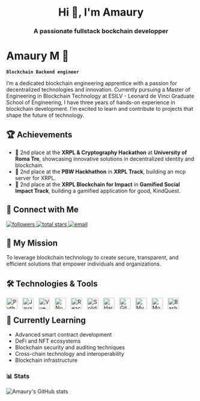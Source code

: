 <h1 align="center">Hi 👋, I'm Amaury</h1>
<h3 align="center">A passionate fullstack bockchain developper</h3>


# Amaury M 🦉
**`Blockchain Backend engineer`**

I’m a dedicated blockchain engineering apprentice with a passion for decentralized technologies and innovation. Currently pursuing a Master of Engineering in Blockchain Technology at ESILV - Leonard de Vinci Graduate School of Engineering, I have three years of hands-on experience in blockchain development. I’m excited to learn and contribute to projects that shape the future of technology.

## 🏆 Achievements  
- 🥈 2nd place at the **XRPL & Cryptography Hackathon** at **University of Roma Tre**, showcasing innovative solutions in decentralized identity and blockchain.
- 🥈 2nd place at the **PBW Hackhathon** in **XRPL Track**, building an mcp server for XRPL.
- 🥈 2nd place at the **XRPL Blockchain for Impact** in **Gamified Social Impact Track**, building a gamified application for good, KindQuest.

## 📱 Connect with Me
<p align="left">
<a href="https://github.com/M-Amaury?tab=followers">
        <img alt="followers" title="Follow me on GitHub" src="https://custom-icon-badges.demolab.com/github/followers/M-Amaury?color=236ad3&labelColor=1155ba&style=for-the-badge&logo=person-add&label=Follow&logoColor=white"/>
    </a>
    <a href="https://github.com/M-Amaury?tab=repositories&sort=stargazers"">
        <img alt="total stars" title="Total stars on GitHub" src="https://custom-icon-badges.demolab.com/github/stars/M-Amaury?color=55960c&style=for-the-badge&labelColor=488207&logo=star"/>
    </a>
    <a href="mailto:amaury@xrpl-commons.org">
        <img alt="email" title="Send me an email" src="https://img.shields.io/badge/Email-me-red?style=for-the-badge&logo=gmail&logoColor=white"/>
    </a>
</p>

## 🌟 My Mission

To leverage blockchain technology to create secure, transparent, and efficient solutions that empower individuals and organizations.

## 🛠️ Technologies & Tools

<img align="left" alt="Python" width="30px" style="padding-right:10px;" src="https://cdn.jsdelivr.net/gh/devicons/devicon/icons/python/python-plain.svg"/>
<img align="left" alt="JavaScript" width="30px" style="padding-right:10px;" src="https://cdn.jsdelivr.net/gh/devicons/devicon/icons/typescript/typescript-plain.svg" />
<img align="left" alt="Vue" width="30px" style="padding-right:10px;" src="https://cdn.jsdelivr.net/gh/devicons/devicon/icons/vuejs/vuejs-original.svg" />
<img align="left" alt="Nuxt" width="30px" style="padding-right:10px;" src="https://cdn.jsdelivr.net/gh/devicons/devicon/icons/nuxtjs/nuxtjs-original.svg" />
<img align="left" alt="React" width="30px" style="padding-right:10px;" src="https://cdn.jsdelivr.net/gh/devicons/devicon/icons/react/react-original.svg" />
<img align="left" alt="Solidity" width="30px" style="padding-right:10px;" src="https://cdn.jsdelivr.net/gh/devicons/devicon/icons/solidity/solidity-plain.svg" />
<img align="left" alt="Hardhat" width="30px" style="padding-right:10px;" src="https://cdn.jsdelivr.net/gh/devicons/devicon/icons/hardhat/hardhat-original.svg" />
<img align="left" alt="Git" width="30px" style="padding-right:10px;" src="https://cdn.jsdelivr.net/gh/devicons/devicon/icons/git/git-original.svg" />
<img align="left" alt="MySQL" width="30px" style="padding-right:10px;" src="https://cdn.jsdelivr.net/gh/devicons/devicon/icons/mysql/mysql-original.svg" />
<img align="left" alt="Mongodb" width="30px" style="padding-right:10px;" src="https://cdn.jsdelivr.net/gh/devicons/devicon/icons/mongodb/mongodb-original.svg" />
<img align="left" alt="Bash" width="30px" style="padding-right:10px;" src="https://cdn.jsdelivr.net/gh/devicons/devicon/icons/bash/bash-original.svg" />

<br />


## 🌱 Currently Learning

- Advanced smart contract development
-	DeFi and NFT ecosystems
- Blockchain security and auditing techniques
-	Cross-chain technology and interoperability
-	Blockchain infrastructure


### 📊 Stats

![Amaury's GitHub stats](https://github-readme-stats.vercel.app/api?username=M-Amaury&show_icons=true&theme=monokai)
